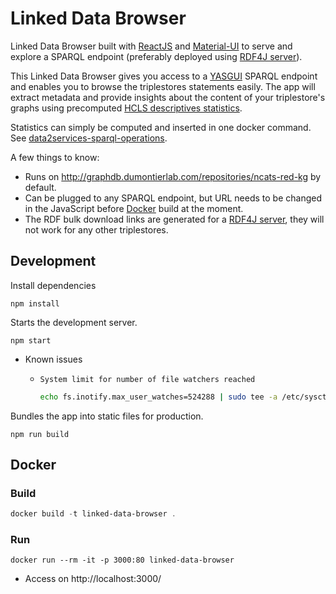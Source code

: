 # Linked Data Browser

Linked Data Browser built with [ReactJS](https://reactjs.org) and [Material-UI](https://material-ui.com/) to serve and explore a SPARQL endpoint (preferably deployed using [RDF4J server](https://rdf4j.eclipse.org/documentation/server-workbench-console/)).

This Linked Data Browser gives you access to a [YASGUI](http://doc.yasgui.org/) SPARQL endpoint and enables you to browse the triplestores statements easily.  The app will extract metadata and provide insights about the content of your triplestore's graphs using precomputed [HCLS descriptives statistics](https://www.w3.org/TR/hcls-dataset/).

Statistics can simply be computed and inserted in one docker command. See [data2services-sparql-operations](https://github.com/MaastrichtU-IDS/data2services-transform-repository/tree/master/sparql/compute-hcls-stats).

A few things to know:

* Runs on http://graphdb.dumontierlab.com/repositories/ncats-red-kg by default.
* Can be plugged to any SPARQL endpoint, but URL needs to be changed in the JavaScript before [Docker](https://docs.docker.com/install/) build at the moment.
* The RDF bulk download links are generated for a [RDF4J server](https://rdf4j.eclipse.org/documentation/server-workbench-console/), they will not work for any other triplestores.

## Development

Install dependencies

```shell
npm install
```

Starts the development server.

```shell
npm start
```

* Known issues

  * `System limit for number of file watchers reached`

    ```bash
    echo fs.inotify.max_user_watches=524288 | sudo tee -a /etc/sysctl.conf && sudo sysctl -p
    ```

    

Bundles the app into static files for production.

```shell
npm run build
```

## Docker

### Build

```powershell
docker build -t linked-data-browser .
```

### Run

```shell
docker run --rm -it -p 3000:80 linked-data-browser
```

* Access on http://localhost:3000/

